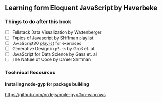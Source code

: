 ## Learning form Eloquent JavaScript by Haverbeke

### Things to do after this book
- [ ] Fullstack Data Visualization by Wattenberger
- [ ] Topics of Javascript by Shiffman [playlist](https://www.youtube.com/watch?v=EnYlhbpzhU4&list=PLRqwX-V7Uu6YgpA3Oht-7B4NBQwFVe3pr&index=7&ab_channel=TheCodingTrain)
- [ ] JavaScript30 [playlist](https://www.youtube.com/watch?v=VuN8qwZoego&list=PLu8EoSxDXHP6CGK4YVJhL_VWetA865GOH) for exercises
- [ ] Generative Design in `p5.js` by Gro&#223; et. al.
- [ ] JavaScript for Data Science by Gans et. al.
- [ ] The Nature of Code by Daniel Shiffman
### Technical Resources
#### Installing node-gyp for package building
https://github.com/nodejs/node-gyp#on-windows
